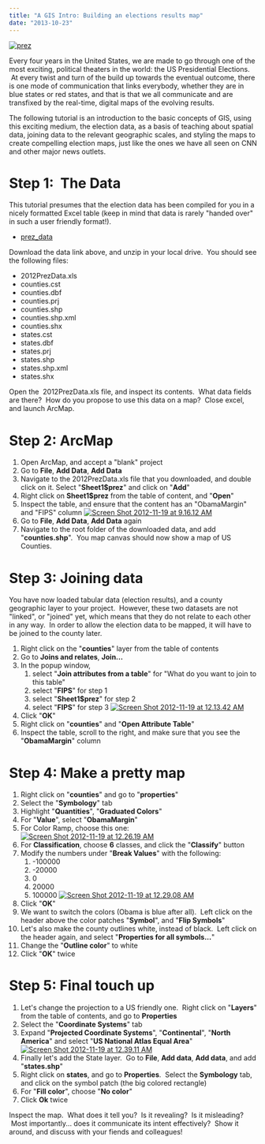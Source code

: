 ```yaml
---
title: "A GIS Intro: Building an elections results map"
date: "2013-10-23"
---
```


[![](images/prez-500x386.png "prez")](http://gis.yohman.com/wp-content/uploads/2012/11/prez.png)

Every four years in the United States, we are made to go through one of the most exciting, political theaters in the world: the US Presidential Elections.  At every twist and turn of the build up towards the eventual outcome, there is one mode of communication that links everybody, whether they are in blue states or red states, and that is that we all communicate and are transfixed by the real-time, digital maps of the evolving results.

The following tutorial is an introduction to the basic concepts of GIS, using this exciting medium, the election data, as a basis of teaching about spatial data, joining data to the relevant geographic scales, and styling the maps to create compelling election maps, just like the ones we have all seen on CNN and other major news outlets.

# Step 1:  The Data

This tutorial presumes that the election data has been compiled for you in a nicely formatted Excel table (keep in mind that data is rarely "handed over" in such a user friendly format!).

- [prez\_data](http://gis.yohman.com/wp-content/uploads/2012/11/prez_data1.zip)

Download the data link above, and unzip in your local drive.  You should see the following files:

- 2012PrezData.xls
- counties.cst
- counties.dbf
- counties.prj
- counties.shp
- counties.shp.xml
- counties.shx
- states.cst
- states.dbf
- states.prj
- states.shp
- states.shp.xml
- states.shx

Open the  2012PrezData.xls file, and inspect its contents.  What data fields are there?  How do you propose to use this data on a map?  Close excel, and launch ArcMap.

# Step 2: ArcMap

1. Open ArcMap, and accept a "blank" project
2. Go to **File**, **Add Data**, **Add Data**
3. Navigate to the 2012PrezData.xls file that you downloaded, and double click on it. Select "**Sheet1$prez**" and click on "**Add**"
4. Right click on **Sheet1$prez** from the table of content, and "**Open**"
5. Inspect the table, and ensure that the content has an "ObamaMargin" and "FIPS" column [![](images/Screen-Shot-2012-11-19-at-9.16.12-AM-500x257.png "Screen Shot 2012-11-19 at 9.16.12 AM")](http://gis.yohman.com/wp-content/uploads/2012/11/Screen-Shot-2012-11-19-at-9.16.12-AM.png)
6. Go to **File**, **Add Data**, **Add Data** again
7. Navigate to the root folder of the downloaded data, and add "**counties.shp**".  You map canvas should now show a map of US Counties.

# Step 3: Joining data

You have now loaded tabular data (election results), and a county geographic layer to your project.  However, these two datasets are not "linked", or "joined" yet, which means that they do not relate to each other in any way.  In order to allow the election data to be mapped, it will have to be joined to the county later.

1. Right click on the "**counties**" layer from the table of contents
2. Go to **Joins and relates**, **Join...**
3. In the popup window,
    1. select "**Join attributes from a table**" for "What do you want to join to this table"
    2. select "**FIPS**" for step 1
    3. select "**Sheet1$prez**" for step 2
    4. select "**FIPS**" for step 3 [![](images/Screen-Shot-2012-11-19-at-12.13.42-AM-331x500.png "Screen Shot 2012-11-19 at 12.13.42 AM")](http://gis.yohman.com/wp-content/uploads/2012/11/Screen-Shot-2012-11-19-at-12.13.42-AM.png)
4. Click "**OK**"
5. Right click on "**counties**" and "**Open Attribute Table**"
6. Inspect the table, scroll to the right, and make sure that you see the "**ObamaMargin**" column

# Step 4: Make a pretty map

1. Right click on "**counties**" and go to "**properties**"
2. Select the "**Symbology**" tab
3. Highlight "**Quantities**", "**Graduated Colors**"
4. For "**Value**", select "**ObamaMargin**"
5. For Color Ramp, choose this one: [![](images/Screen-Shot-2012-11-19-at-12.26.19-AM-500x71.png "Screen Shot 2012-11-19 at 12.26.19 AM")](http://gis.yohman.com/wp-content/uploads/2012/11/Screen-Shot-2012-11-19-at-12.26.19-AM.png)
6. For **Classification**, choose **6** classes, and click the "**Classify**" button
7. Modify the numbers under "**Break Values**" with the following:
    1. \-100000
    2. \-20000
    3. 0
    4. 20000
    5. 100000 [![](images/Screen-Shot-2012-11-19-at-12.29.08-AM-500x402.png "Screen Shot 2012-11-19 at 12.29.08 AM")](http://gis.yohman.com/wp-content/uploads/2012/11/Screen-Shot-2012-11-19-at-12.29.08-AM.png)
8. Click "**OK**"
9. We want to switch the colors (Obama is blue after all).  Left click on the header above the color patches "**Symbol**", and "**Flip Symbols**"
10. Let's also make the county outlines white, instead of black.  Left click on the header again, and select "**Properties for all symbols...**"
11. Change the "**Outline color**" to white
12. Click "**OK**" twice

# Step 5: Final touch up

1. Let's change the projection to a US friendly one.  Right click on "**Layers**" from the table of contents, and go to **Properties**
2. Select the "**Coordinate Systems**" tab
3. Expand "**Projected Coordinate Systems**", "**Continental**", "**North America**" and select "**US National Atlas Equal Area**" [![](images/Screen-Shot-2012-11-19-at-12.39.11-AM-421x500.png "Screen Shot 2012-11-19 at 12.39.11 AM")](http://gis.yohman.com/wp-content/uploads/2012/11/Screen-Shot-2012-11-19-at-12.39.11-AM.png)
4. Finally let's add the State layer.  Go to **File**, **Add data**, **Add data**, and add "**states.shp**"
5. Right click on **states**, and go to **Properties**.  Select the **Symbology** tab, and click on the symbol patch (the big colored rectangle)
6. For "**Fill color**", choose "**No color**"
7. Click **Ok** twice

Inspect the map.  What does it tell you?  Is it revealing?  Is it misleading?  Most importantly... does it communicate its intent effectively?  Show it around, and discuss with your fiends and colleagues!
